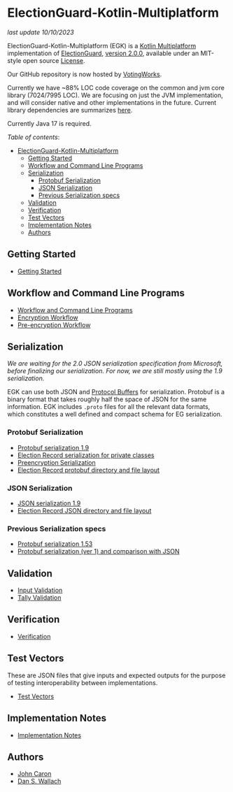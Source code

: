 # ElectionGuard-Kotlin-Multiplatform

_last update 10/10/2023_

ElectionGuard-Kotlin-Multiplatform (EGK) is a [Kotlin Multiplatform](https://kotlinlang.org/docs/multiplatform.html) 
implementation of 
[ElectionGuard](https://github.com/microsoft/electionguard), 
[version 2.0.0](https://github.com/microsoft/electionguard/releases/download/v2.0/EG_Spec_2_0.pdf), 
available under an MIT-style open source [License](LICENSE). 

Our GitHub repository is now hosted by [VotingWorks](https://www.voting.works/).

Currently we have ~88% LOC code coverage on the common and jvm core library (7024/7995 LOC). We are focusing on just 
the JVM implementation, and will consider native and other implementations in the future. Current library dependencies
are summarizes [here](dependencies.txt).

Currently Java 17 is required.

*Table of contents*:
<!-- TOC -->
* [ElectionGuard-Kotlin-Multiplatform](#electionguard-kotlin-multiplatform)
  * [Getting Started](#getting-started)
  * [Workflow and Command Line Programs](#workflow-and-command-line-programs)
  * [Serialization](#serialization)
    * [Protobuf Serialization](#protobuf-serialization)
    * [JSON Serialization](#json-serialization)
    * [Previous Serialization specs](#previous-serialization-specs)
  * [Validation](#validation)
  * [Verification](#verification)
  * [Test Vectors](#test-vectors)
  * [Implementation Notes](#implementation-notes)
  * [Authors](#authors)
<!-- TOC -->

## Getting Started
* [Getting Started](docs/GettingStarted.md)

## Workflow and Command Line Programs
* [Workflow and Command Line Programs](docs/CommandLineInterface.md)
* [Encryption Workflow](docs/Encryption.md)
* [Pre-encryption Workflow](docs/Preencryption.md)


## Serialization

_We are waiting for the 2.0 JSON serialization specification from Microsoft, before finalizing our serialization. For now,
we are still mostly using the 1.9 serialization._

EGK can use both JSON and [Protocol Buffers](https://en.wikipedia.org/wiki/Protocol_Buffers) for serialization.
Protobuf is a binary format that takes roughly half the space of JSON for the same information.
EGK includes `.proto` files for all the relevant data formats, which constitutes a well defined
and compact schema for EG serialization.

### Protobuf Serialization
* [Protobuf serialization 1.9](docs/ProtoSerializationSpec1.9.md)
* [Election Record serialization for private classes](docs/ProtoSerializationPrivate.md)
* [Preencryption Serialization](docs/PreencryptSerialization.md)
* [Election Record protobuf directory and file layout](docs/ElectionRecordProto.md)

### JSON Serialization
* [JSON serialization 1.9](docs/JsonSerializationSpec1.9.md)
* [Election Record JSON directory and file layout](docs/ElectionRecordJson.md)

### Previous Serialization specs
* [Protobuf serialization 1.53](docs/ProtoSerializationSpec1.53.md)
* [Protobuf serialization (ver 1) and comparison with JSON](docs/ProtoSerializationSpec1.md)

## Validation
* [Input Validation](docs/InputValidation.md)
* [Tally Validation](docs/TallyValidation.md)

## Verification
* [Verification](docs/Verification.md)

## Test Vectors
These are JSON files that give inputs and expected outputs for the purpose of testing interoperability between implementations.
* [Test Vectors](docs/TestVectors.md)

## Implementation Notes
* [Implementation Notes](docs/ImplementationNotes.md)

## Authors
- [John Caron](https://github.com/JohnLCaron)
- [Dan S. Wallach](https://www.cs.rice.edu/~dwallach/)